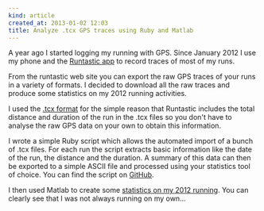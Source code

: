 ```yaml
---
kind: article
created_at: 2013-01-02 12:03
title: Analyze .tcx GPS traces using Ruby and Matlab
---
```


A year ago I started logging my running with GPS. Since January 2012 I use my phone and the [Runtastic app](http://www.runtastic.com/en/apps/runtastic "Runtastic") to record traces of most of my runs. 

From the runtastic web site you can export the raw GPS traces of your runs in a variety of formats. I decided to download all the raw traces and produce some statistics on my 2012 running activities.

I used the [.tcx format](http://en.wikipedia.org/wiki/Training_Center_XML "GPX exchange format") for the simple reason that Runtastic includes the total distance and duration of the run in the .tcx files so you don't have to analyse the raw GPS data on your own to obtain this information.

I wrote a simple Ruby script which allows the automated import of a bunch of .tcx files. For each run the script extracts basic information like the date of the run, the distance and the duration. A summary of this data can then be exported to a simple ASCII file and processed using your statistics tool of choice. You can find the script on [GitHub](https://github.com/tobiashenn/tcxGPSimporter "tax").

I then used Matlab to create some [statistics on my 2012 running](http://tobi.site44.com/running2012/running2012.html). You can clearly see that I was not always running on my own...